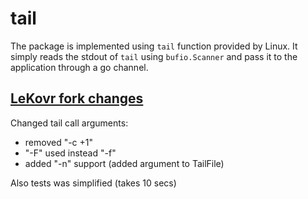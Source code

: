 # tail
The package is implemented using `tail` function provided by Linux. It simply reads the stdout of `tail` using `bufio.Scanner` and pass it to the application through a go channel.

## [LeKovr fork changes](https://github.com/LeKovr/tail)

Changed tail call arguments:
* removed "-c +1"
* "-F"  used instead "-f"
* added "-n" support (added argument to TailFile)

Also tests was simplified (takes 10 secs)
